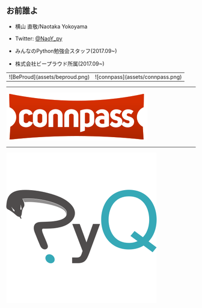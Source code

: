 ## お前誰よ

- 横山 直敬/Naotaka Yokoyama

- Twitter: [@NaoY_py](https://twitter.com/NaoY_py)

- みんなのPython勉強会スタッフ(2017.09~)

- 株式会社ビープラウド所属(2017.09~)

<table border="0">
<tr>
<td>
![BeProud](assets/beproud.png)
</td>
<td>
![connpass](assets/connpass.png)
</td>
</tr>
</table>

---

![connpass](assets/connpass.png)

---

![PyQ](assets/pyq.png)

